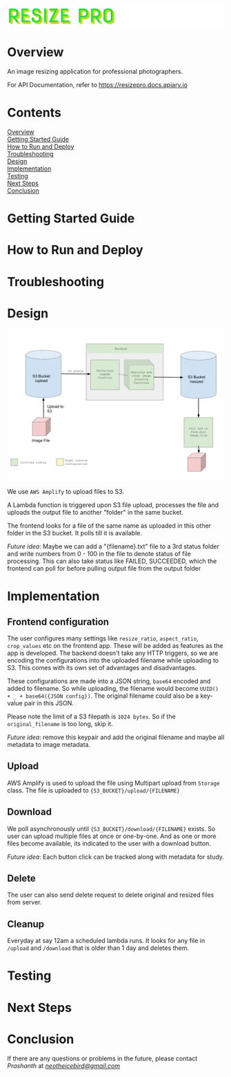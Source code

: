 ![logo](./icon.png "Resize Pro")

# Overview
An image resizing application for professional photographers.

For API Documentation, refer to https://resizepro.docs.apiary.io

# Contents

[Overview](#Overview)  
[Getting Started Guide](#Getting-Started-Guide)  
[How to Run and Deploy](#How-to-Run-and-Deploy)  
[Troubleshooting](#Troubleshooting)  
[Design](#Design)  
[Implementation](#Implementation)  
[Testing](#Testing)  
[Next Steps](#Next-Steps)  
[Conclusion](#Conclusion)

# Getting Started Guide

# How to Run and Deploy

# Troubleshooting

# Design

![design](./design.png "Software Design")

We use `AWS Amplify` to upload files to S3.

A Lambda function is triggered upon S3 file upload, processes the file and uploads the output file to another "folder" in the same bucket.

The frontend looks for a file of the same name as uploaded in this other folder in the S3 bucket. It polls till it is available.

*Future idea*: Maybe we can add a "{filename}.txt" file to a 3rd status folder and write numbers from 0 - 100 in the file to denote status of file processing. This can also take status like FAILED, SUCCEEDED, which the frontend can poll for before pulling output file from the output folder

# Implementation

## Frontend configuration

The user configures many settings like `resize_ratio`, `aspect_ratio`, `crop_values` etc on the frontend app. These will be added as features as the app is developed. The backend doesn't take any HTTP triggers, so we are encoding the configurations into the uploaded filename while uploading to S3. This comes with its own set of advantages and disadvantages.

These configurations are made into a JSON string, `base64` encoded and added to filename. So while uploading, the filename would become `UUID() + _ + base64({JSON config})`. The original filename could also be a key-value pair in this JSON.

Please note the limit of a S3 filepath is `1024 bytes`. So if the `original_filename` is too long, skip it. 

*Future idea*: remove this keypair and add the original filename and maybe all metadata to image metadata.

## Upload

AWS Amplify is used to upload the file using Multipart upload from `Storage` class. The file is uploaded to `{S3_BUCKET}/upload/{FILENAME}`

## Download

We poll asynchronously until `{S3_BUCKET}/download/{FILENAME}` exists. So user can upload multiple files at once or one-by-one. And as one or more files become available, its indicated to the user with a download button.

*Future idea*: Each button click can be tracked along with metadata for study.

## Delete

The user can also send delete request to delete original and resized files from server.

## Cleanup

Everyday at say 12am a scheduled lambda runs. It looks for any file in `/upload` and `/download` that is older than 1 day and deletes them.

# Testing

# Next Steps

# Conclusion


If there are any questions or problems in the future, please contact *Prashanth* at *neotheicebird@gmail.com*
